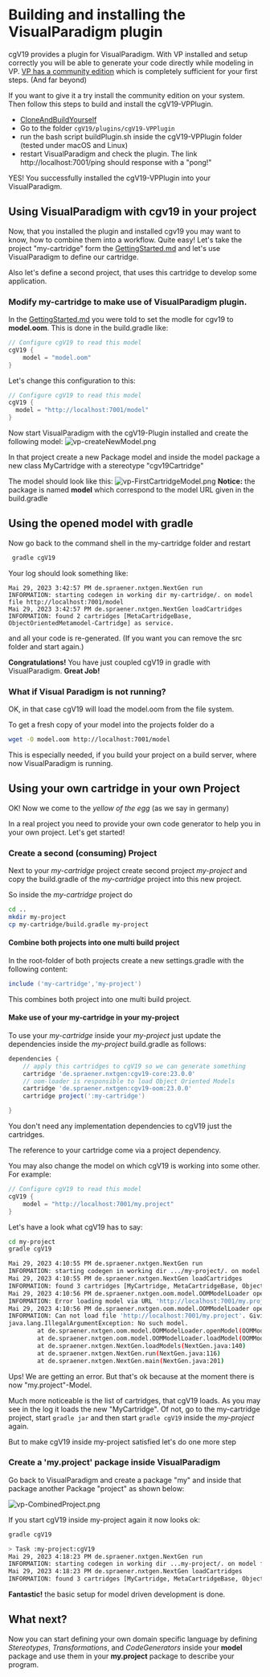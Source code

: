 # Building and installing the VisualParadigm plugin

cgV19 provides a plugin for VisualParadigm. With VP installed and setup correctly you
will be able to generate your code directly while  modeling in VP. [VP has a community
edition](https://www.visual-paradigm.com/download/community.jsp) which is completely
sufficient for your first steps. (And far beyond)

If you want to give it a try install the community edition on your system. Then follow
this steps to build and install the cgV19-VPPlugin.

* [CloneAndBuildYourself](CloneAndBuildYourself.md)
* Go to the folder `cgV19/plugins/cgV19-VPPlugin`
* run the bash script buildPlugin.sh inside the cgV19-VPPlugin folder (tested under macOS and Linux)
* restart VisualParadigm and check the plugin. The link http://localhost:7001/ping should
  response with a "pong!"

YES! You successfully installed the cgV19-VPPlugin into your VisualParadigm.

## Using VisualParadigm with cgv19 in your project

Now, that you installed the plugin and installed cgv19 you may want
to know, how to combine them into a workflow. Quite easy! Let's take
the project "my-cartridge" form the [GettingStarted.md](GettingStarted.md)
and let's use VisualParadigm to define our cartridge. 

Also let's define a second project, that uses this cartridge to develop
some application.

### Modify my-cartridge to make use of VisualParadigm plugin.

In the [GettingStarted.md](GettingStarted.md) you were told to 
set the modle for cgv19 to __model.oom__. This is done in the 
build.gradle like:

```groovy
// Configure cgV19 to read this model
cgV19 {
    model = "model.oom"
}
```
Let's change this configuration to this:
```groovy
// Configure cgV19 to read this model
cgV19 {
  model = "http://localhost:7001/model"
}
```
Now start VisualParadigm with the cgV19-Plugin installed and create
the following model:
![vp-createNewModel.png](images%2Fvp-createNewModel.png)

In that project create a new Package model and inside the model package
a new class MyCartridge with a stereotype "cgv19Cartridge"

The model should look like this:
![vp-FirstCartridgeModel.png](images%2Fvp-FirstCartridgeModel.png)
__Notice:__ the package is named __model__ which correspond
to the model URL given in the build.gradle

## Using the opened model with gradle

Now go back to the command shell in the my-cartridge folder and restart
```bash
 gradle cgV19
```
Your log should look something like:

```log
Mai 29, 2023 3:42:57 PM de.spraener.nxtgen.NextGen run
INFORMATION: starting codegen in working dir my-cartridge/. on model file http://localhost:7001/model
Mai 29, 2023 3:42:57 PM de.spraener.nxtgen.NextGen loadCartridges
INFORMATION: found 2 cartridges [MetaCartridgeBase, ObjectOrientedMetamodel-Cartridge] as service.
```
and all your code is re-generated. (If you want you can remove the src folder and start again.)

__Congratulations!__ You have just coupled cgV19 in gradle with VisualParadigm. __Great Job!__

### What if Visual Paradigm is not running?

OK, in that case cgV19 will load the model.oom from the file system. 

To get a fresh copy of your model into the projects folder do a 
```bash
wget -O model.oom http://localhost:7001/model
```
This is especially needed, if you build your project on a build server,
where now VisualParadigm is running.

## Using your own cartridge in your own Project
OK! Now we come to the _yellow of the egg_ (as we say in germany)

In a real project you need to provide your own code generator to help you
in your own project. Let's get started!

### Create a second (consuming) Project

Next to your _my-cartridge_ project create second project _my-project_
and copy the build.gradle of the _my-cartridge_ project into this new
project.

So inside the _my-cartridge_ project do
```bash
cd ..
mkdir my-project
cp my-cartridge/build.gradle my-project
```

#### Combine both projects into one multi build project
In the root-folder of both projects create a new settings.gradle 
with the following content:
```groovy
include ('my-cartridge','my-project')
```

This combines both project into one multi build project.

#### Make use of your my-cartridge in your my-project

To use your _my-cartridge_ inside your _my-project_ just update the
dependencies inside the _my-project_ build.gradle as follows:

```groovy 
dependencies {
    // apply this cartridges to cgV19 so we can generate something
    cartridge 'de.spraener.nxtgen:cgv19-core:23.0.0'
    // oom-loader is responsible to load Object Oriented Models
    cartridge 'de.spraener.nxtgen:cgv19-oom:23.0.0'
    cartridge project(':my-cartridge')

}
```
You don't need any implementation dependencies to cgV19 just the 
cartridges. 

The reference to your cartridge come via a project dependency.

You may also change the model on which cgV19 is working into some other.
For example:

```groovy 
// Configure cgV19 to read this model
cgV19 {
    model = "http://localhost:7001/my.project"
}
```

Let's have a look what cgV19 has to say:

```bash
cd my-project
gradle cgV19

Mai 29, 2023 4:10:55 PM de.spraener.nxtgen.NextGen run
INFORMATION: starting codegen in working dir .../my-project/. on model file http://localhost:7001/my.project
Mai 29, 2023 4:10:55 PM de.spraener.nxtgen.NextGen loadCartridges
INFORMATION: found 3 cartridges [MyCartridge, MetaCartridgeBase, ObjectOrientedMetamodel-Cartridge] as service.
Mai 29, 2023 4:10:56 PM de.spraener.nxtgen.oom.model.OOMModelLoader openModel
INFORMATION: Error loading model via URL 'http://localhost:7001/my.project'. Try to load file 'my.project.oom'.
Mai 29, 2023 4:10:56 PM de.spraener.nxtgen.oom.model.OOMModelLoader openModel
INFORMATION: Can not load file 'http://localhost:7001/my.project'. Giving up...
java.lang.IllegalArgumentException: No such model.
        at de.spraener.nxtgen.oom.model.OOMModelLoader.openModel(OOMModelLoader.java:76)
        at de.spraener.nxtgen.oom.model.OOMModelLoader.loadModel(OOMModelLoader.java:27)
        at de.spraener.nxtgen.NextGen.loadModels(NextGen.java:140)
        at de.spraener.nxtgen.NextGen.run(NextGen.java:116)
        at de.spraener.nxtgen.NextGen.main(NextGen.java:201)
```
Ups! We are getting an error. But that's ok because at the moment there
is now "my.project"-Model.

Much more noticeable is the list of cartridges, that cgV19 loads. As you
may see in the log it loads the new "MyCartridge". Of not, go to the
my-cartridge project, start ```gradle jar``` and then start ```gradle cgV19```
inside the _my-project_ again.

But to make cgV19 inside my-project satisfied let's do one more step

### Create a 'my.project' package inside VisualParadigm

Go back to VisualParadigm and create a package "my" and inside that
package another Package "project" as shown below:

![vp-CombinedProject.png](images%2Fvp-CombinedProject.png)

If you start cgV19 inside my-project again it now looks ok:

```bash
gradle cgV19

> Task :my-project:cgV19
Mai 29, 2023 4:18:23 PM de.spraener.nxtgen.NextGen run
INFORMATION: starting codegen in working dir ...my-project/. on model file http://localhost:7001/my.project
Mai 29, 2023 4:18:23 PM de.spraener.nxtgen.NextGen loadCartridges
INFORMATION: found 3 cartridges [MyCartridge, MetaCartridgeBase, ObjectOrientedMetamodel-Cartridge] as service.
```
__Fantastic!__ the basic setup for model driven development is done.

## What next?
Now you can start defining your own domain specific language by defining
_Stereotypes_, _Transformations_, and _CodeGenerators_ inside your 
__model__ package and use them in your __my.project__ package to describe
your program.

